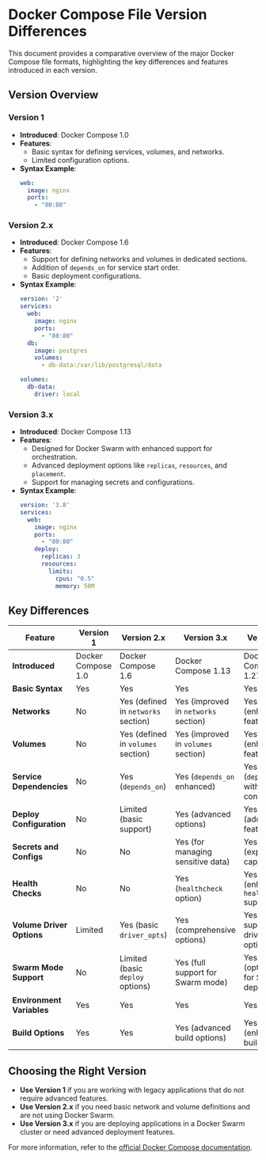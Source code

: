 # Docker Compose File Version Differences

This document provides a comparative overview of the major Docker Compose file formats, highlighting the key differences and features introduced in each version.

## Version Overview

### Version 1

- **Introduced**: Docker Compose 1.0
- **Features**:
  - Basic syntax for defining services, volumes, and networks.
  - Limited configuration options.
- **Syntax Example**:
  ```yaml
  web:
    image: nginx
    ports:
      - "80:80"
  ```

### Version 2.x

- **Introduced**: Docker Compose 1.6
- **Features**:
  - Support for defining networks and volumes in dedicated sections.
  - Addition of `depends_on` for service start order.
  - Basic deployment configurations.
- **Syntax Example**:
  ```yaml
  version: '2'
  services:
    web:
      image: nginx
      ports:
        - "80:80"
    db:
      image: postgres
      volumes:
        - db-data:/var/lib/postgresql/data

  volumes:
    db-data:
      driver: local
  ```

### Version 3.x

- **Introduced**: Docker Compose 1.13
- **Features**:
  - Designed for Docker Swarm with enhanced support for orchestration.
  - Advanced deployment options like `replicas`, `resources`, and `placement`.
  - Support for managing secrets and configurations.
- **Syntax Example**:
  ```yaml
  version: '3.8'
  services:
    web:
      image: nginx
      ports:
        - "80:80"
      deploy:
        replicas: 3
        resources:
          limits:
            cpus: "0.5"
            memory: 50M
  ```

## Key Differences

| **Feature**                 | **Version 1**                     | **Version 2.x**                           | **Version 3.x**                           | **Version 3.8**                          |
|-----------------------------|----------------------------------|------------------------------------------|------------------------------------------|-----------------------------------------|
| **Introduced**              | Docker Compose 1.0                | Docker Compose 1.6                       | Docker Compose 1.13                      | Docker Compose 1.27                     |
| **Basic Syntax**            | Yes                              | Yes                                      | Yes                                      | Yes                                     |
| **Networks**                | No                               | Yes (defined in `networks` section)      | Yes (improved in `networks` section)      | Yes (enhanced features)                |
| **Volumes**                 | No                               | Yes (defined in `volumes` section)       | Yes (improved in `volumes` section)       | Yes (enhanced features)                |
| **Service Dependencies**    | No                               | Yes (`depends_on`)                       | Yes (`depends_on` enhanced)              | Yes (`depends_on` with conditions)     |
| **Deploy Configuration**    | No                               | Limited (basic support)                  | Yes (advanced options)                   | Yes (additional features)              |
| **Secrets and Configs**     | No                               | No                                       | Yes (for managing sensitive data)        | Yes (expanded capabilities)            |
| **Health Checks**           | No                               | No                                       | Yes (`healthcheck` option)               | Yes (enhanced `healthcheck` support)   |
| **Volume Driver Options**   | Limited                          | Yes (basic `driver_opts`)                 | Yes (comprehensive options)              | Yes (full support for driver options)  |
| **Swarm Mode Support**      | No                               | Limited (basic `deploy` options)         | Yes (full support for Swarm mode)        | Yes (optimized for Swarm deployments)  |
| **Environment Variables**   | Yes                              | Yes                                      | Yes                                      | Yes                                     |
| **Build Options**           | Yes                              | Yes                                      | Yes (advanced build options)             | Yes (enhanced build options)           |

## Choosing the Right Version

- **Use Version 1** if you are working with legacy applications that do not require advanced features.
- **Use Version 2.x** if you need basic network and volume definitions and are not using Docker Swarm.
- **Use Version 3.x** if you are deploying applications in a Docker Swarm cluster or need advanced deployment features.

For more information, refer to the [official Docker Compose documentation](https://docs.docker.com/compose/).
